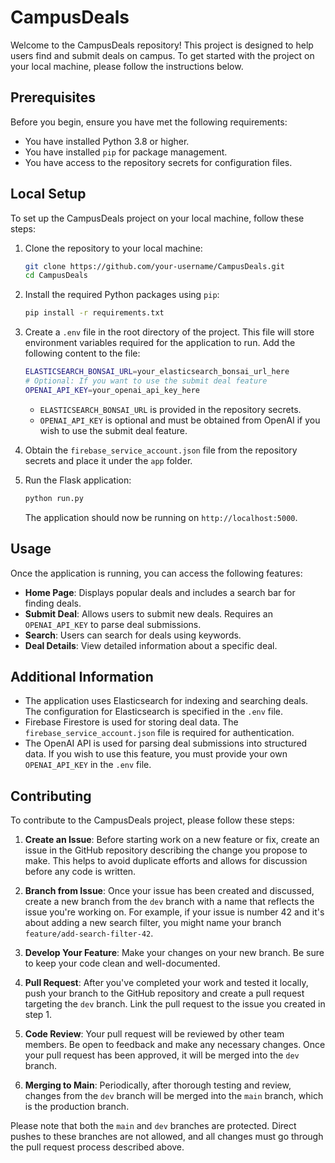 # CampusDeals

Welcome to the CampusDeals repository! This project is designed to help users find and submit deals on campus. To get started with the project on your local machine, please follow the instructions below.

## Prerequisites

Before you begin, ensure you have met the following requirements:
- You have installed Python 3.8 or higher.
- You have installed `pip` for package management.
- You have access to the repository secrets for configuration files.

## Local Setup

To set up the CampusDeals project on your local machine, follow these steps:

1. Clone the repository to your local machine:
   ```sh
   git clone https://github.com/your-username/CampusDeals.git
   cd CampusDeals
   ```

2. Install the required Python packages using `pip`:
   ```sh
   pip install -r requirements.txt
   ```

3. Create a `.env` file in the root directory of the project. This file will store environment variables required for the application to run. Add the following content to the file:
   ```sh
   ELASTICSEARCH_BONSAI_URL=your_elasticsearch_bonsai_url_here
   # Optional: If you want to use the submit deal feature
   OPENAI_API_KEY=your_openai_api_key_here
   ```

   - `ELASTICSEARCH_BONSAI_URL` is provided in the repository secrets.
   - `OPENAI_API_KEY` is optional and must be obtained from OpenAI if you wish to use the submit deal feature.

4. Obtain the `firebase_service_account.json` file from the repository secrets and place it under the `app` folder.

5. Run the Flask application:
   ```sh
   python run.py
   ```

   The application should now be running on `http://localhost:5000`.

## Usage

Once the application is running, you can access the following features:

- **Home Page**: Displays popular deals and includes a search bar for finding deals.
- **Submit Deal**: Allows users to submit new deals. Requires an `OPENAI_API_KEY` to parse deal submissions.
- **Search**: Users can search for deals using keywords.
- **Deal Details**: View detailed information about a specific deal.

## Additional Information

- The application uses Elasticsearch for indexing and searching deals. The configuration for Elasticsearch is specified in the `.env` file.
- Firebase Firestore is used for storing deal data. The `firebase_service_account.json` file is required for authentication.
- The OpenAI API is used for parsing deal submissions into structured data. If you wish to use this feature, you must provide your own `OPENAI_API_KEY` in the `.env` file.

## Contributing

To contribute to the CampusDeals project, please follow these steps:

1. **Create an Issue**: Before starting work on a new feature or fix, create an issue in the GitHub repository describing the change you propose to make. This helps to avoid duplicate efforts and allows for discussion before any code is written.

2. **Branch from Issue**: Once your issue has been created and discussed, create a new branch from the `dev` branch with a name that reflects the issue you're working on. For example, if your issue is number 42 and it's about adding a new search filter, you might name your branch `feature/add-search-filter-42`.

3. **Develop Your Feature**: Make your changes on your new branch. Be sure to keep your code clean and well-documented.

4. **Pull Request**: After you've completed your work and tested it locally, push your branch to the GitHub repository and create a pull request targeting the `dev` branch. Link the pull request to the issue you created in step 1.

5. **Code Review**: Your pull request will be reviewed by other team members. Be open to feedback and make any necessary changes. Once your pull request has been approved, it will be merged into the `dev` branch.

6. **Merging to Main**: Periodically, after thorough testing and review, changes from the `dev` branch will be merged into the `main` branch, which is the production branch.

Please note that both the `main` and `dev` branches are protected. Direct pushes to these branches are not allowed, and all changes must go through the pull request process described above.
